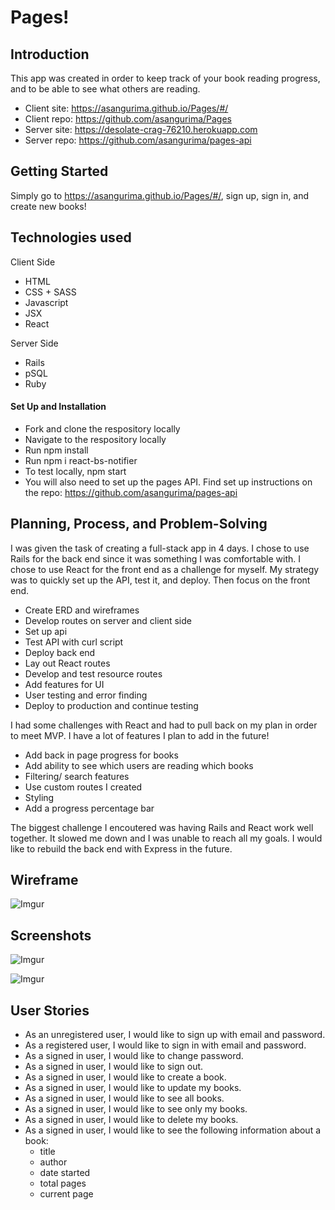 # Pages!

## Introduction

This app was created in order to keep track of your book reading progress, and to
be able to see what others are reading.

+ Client site: https://asangurima.github.io/Pages/#/
+ Client repo: https://github.com/asangurima/Pages
+ Server site: https://desolate-crag-76210.herokuapp.com
+ Server repo: https://github.com/asangurima/pages-api

## Getting Started
Simply go to https://asangurima.github.io/Pages/#/, sign up, sign in, and create
new books!

## Technologies used
Client Side
+ HTML
+ CSS + SASS
+ Javascript
+ JSX
+ React

Server Side
+ Rails
+ pSQL
+ Ruby

#### Set Up and Installation
+ Fork and clone the respository locally
+ Navigate to the respository locally
+ Run npm install
+ Run npm i react-bs-notifier
+ To test locally, npm start
+ You will also need to set up the pages API. Find set up instructions on the repo: https://github.com/asangurima/pages-api

## Planning, Process, and Problem-Solving
I was given the task of creating a full-stack app in 4 days. I chose to use Rails
for the back end since it was something I was comfortable with.
I chose to use React for the front end as a challenge for myself.
My strategy was to quickly set up the API, test it, and deploy. Then focus on
the front end.

+ Create ERD and wireframes
+ Develop routes on server and client side
+ Set up api
+ Test API with curl script
+ Deploy back end
+ Lay out React routes
+ Develop and test resource routes
+ Add features for UI
+ User testing and error finding
+ Deploy to production and continue testing

I had some challenges with React and had to pull back on my plan in order to meet
MVP. I have a lot of features I plan to add in the future!
+ Add back in page progress for books
+ Add ability to see which users are reading which books
+ Filtering/ search features
+ Use custom routes I created
+ Styling
+ Add a progress percentage bar


The biggest challenge I encoutered was having Rails and React work well together.
It slowed me down and I was unable to reach all my goals.
I would like to rebuild the back end with Express in the future.

## Wireframe
![Imgur](https://i.imgur.com/kYbUiiP.jpg)

## Screenshots
![Imgur](https://i.imgur.com/rX0I1AR.png?3)

![Imgur](https://i.imgur.com/Dyny2uF.png)

## User Stories
+ As an unregistered user, I would like to sign up with email and password.
+ As a registered user, I would like to sign in with email and password.
+ As a signed in user, I would like to change password.
+ As a signed in user, I would like to sign out.
+ As a signed in user, I would like to create a book.
+ As a signed in user, I would like to update my books.
+ As a signed in user, I would like to see all books.
+ As a signed in user, I would like to see only my books.
+ As a signed in user, I would like to delete my books.
+ As a signed in user, I would like to see the following information about a book:
    - title
    - author
    - date started
    - total pages
    - current page
